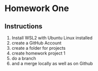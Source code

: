 # Homework One
## Instructions
1. Install WSL2 with Ubuntu Linux installed
2. create a GitHub Account
3. create a folder for projects
4. create homework project 1
5. do a branch
6. and a merge locally as well as on Github
